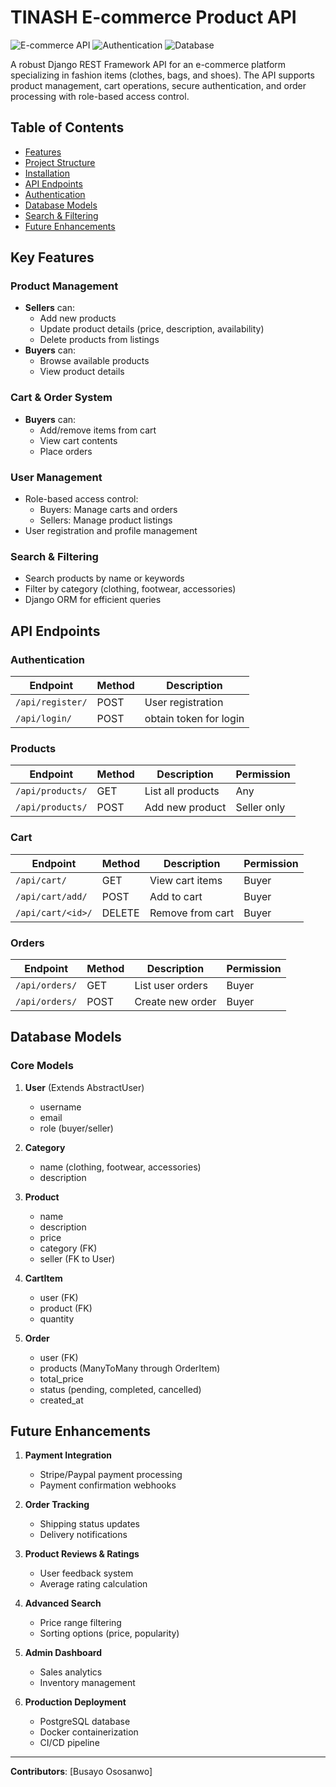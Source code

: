 # TINASH E-commerce Product API

![E-commerce API](https://img.shields.io/badge/Django-REST%20Framework-blue) 
![Authentication](https://img.shields.io/badge/Auth-JWT-green) 
![Database](https://img.shields.io/badge/Database-SQLite%20%2F%20PostgreSQL-orange)

A robust Django REST Framework API for an e-commerce platform specializing in fashion items (clothes, bags, and shoes). The API supports product management, cart operations, secure authentication, and order processing with role-based access control.

## Table of Contents
- [Features](#key-features)
- [Project Structure](#project-structure)
- [Installation](#installation)
- [API Endpoints](#api-endpoints)
- [Authentication](#authentication)
- [Database Models](#database-models)
- [Search & Filtering](#search--filtering)
- [Future Enhancements](#future-enhancements)

## Key Features

### Product Management
- **Sellers** can:
  - Add new products
  - Update product details (price, description, availability)
  - Delete products from listings
- **Buyers** can:
  - Browse available products
  - View product details

### Cart & Order System
- **Buyers** can:
  - Add/remove items from cart
  - View cart contents
  - Place orders

### User Management
- Role-based access control:
  - Buyers: Manage carts and orders
  - Sellers: Manage product listings
- User registration and profile management

### Search & Filtering
- Search products by name or keywords
- Filter by category (clothing, footwear, accessories)
- Django ORM for efficient queries

## API Endpoints

### Authentication
| Endpoint | Method | Description |
|----------|--------|-------------|
| `/api/register/` | POST | User registration |
| `/api/login/` | POST | obtain token for login |

### Products
| Endpoint | Method | Description | Permission |
|----------|--------|-------------|------------|
| `/api/products/` | GET | List all products | Any |
| `/api/products/` | POST | Add new product | Seller only |

### Cart
| Endpoint | Method | Description | Permission |
|----------|--------|-------------|------------|
| `/api/cart/` | GET | View cart items | Buyer |
| `/api/cart/add/` | POST | Add to cart | Buyer |
| `/api/cart/<id>/` | DELETE | Remove from cart | Buyer |

### Orders
| Endpoint | Method | Description | Permission |
|----------|--------|-------------|------------|
| `/api/orders/` | GET | List user orders | Buyer |
| `/api/orders/` | POST | Create new order | Buyer |

## Database Models

### Core Models
1. **User** (Extends AbstractUser)
   - username
   - email
   - role (buyer/seller)

2. **Category**
   - name (clothing, footwear, accessories)
   - description

3. **Product**
   - name
   - description
   - price
   - category (FK)
   - seller (FK to User)

4. **CartItem**
   - user (FK)
   - product (FK)
   - quantity

5. **Order**
   - user (FK)
   - products (ManyToMany through OrderItem)
   - total_price
   - status (pending, completed, cancelled)
   - created_at

## Future Enhancements

1. **Payment Integration**
   - Stripe/Paypal payment processing
   - Payment confirmation webhooks

2. **Order Tracking**
   - Shipping status updates
   - Delivery notifications

3. **Product Reviews & Ratings**
   - User feedback system
   - Average rating calculation

4. **Advanced Search**
   - Price range filtering
   - Sorting options (price, popularity)

5. **Admin Dashboard**
   - Sales analytics
   - Inventory management

6. **Production Deployment**
   - PostgreSQL database
   - Docker containerization
   - CI/CD pipeline

---

**Contributors**: [Busayo Ososanwo]  
